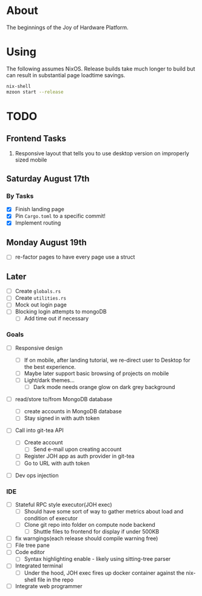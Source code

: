 # About

The beginnings of the Joy of Hardware Platform.

# Using

The following assumes NixOS. Release builds take much longer to build
but can result in substantial page loadtime savings.

```bash
nix-shell
mzoon start --release
```

# TODO

## Frontend Tasks

1. Responsive layout that tells you to use desktop version on improperly sized mobile

## Saturday August 17th

### By Tasks

- [x] Finish landing page
- [x] Pin `Cargo.toml` to a specific commit!
- [x] Implement routing

## Monday August 19th
 - [ ] re-factor pages to have every page use a struct

## Later
- [ ] Create `globals.rs`
- [ ] Create `utilities.rs`
- [ ] Mock out login page
- [ ] Blocking login attempts to mongoDB
  - [ ] Add time out if necessary

### Goals

- [ ] Responsive design
  - [ ] If on mobile, after landing tutorial, we re-direct user to Desktop for the best experience.
  - [ ] Maybe later support basic browsing of projects on mobile
  - [ ] Light/dark themes...
    - [ ] Dark mode needs orange glow on dark grey background
- [ ] read/store to/from MongoDB database
   - [ ] create accounts in MongoDB database
   - [ ] Stay signed in with auth token
- [ ] Call into git-tea API
  - [ ] Create account
    - [ ] Send e-mail upon creating account
  - [ ] Register JOH app as auth provider in git-tea
  - [ ] Go to URL with auth token
- [ ] Dev ops injection


### IDE

- [ ] Stateful RPC style executor(JOH exec)
  - [ ] Should have some sort of way to gather metrics about load and condition of executor
  - [ ] Clone git repo into folder on compute node backend
    - [ ] Shuttle files to frontend for display if under 500KB
- [ ] fix warngings(each release should compile warning free)
- [ ] File tree pane
- [ ] Code editor
  - [ ] Syntax highlighting enable - likely using sitting-tree parser
- [ ] Integrated terminal
  - [ ] Under the hood, JOH exec fires up docker container against the nix-shell file in the repo
- [ ] Integrate web programmer
